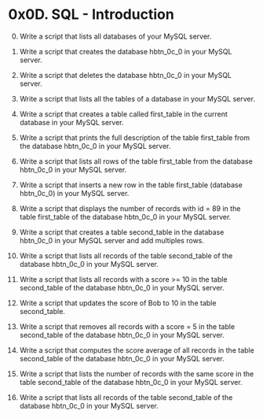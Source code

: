 # 0x0D. SQL - Introduction

0. Write a script that lists all databases of your MySQL server.

1. Write a script that creates the database hbtn_0c_0 in your MySQL server.

2. Write a script that deletes the database hbtn_0c_0 in your MySQL server.

3. Write a script that lists all the tables of a database in your MySQL server.

4. Write a script that creates a table called first_table in the current database in your MySQL server.

5. Write a script that prints the full description of the table first_table from the database hbtn_0c_0 in your MySQL server.

6. Write a script that lists all rows of the table first_table from the database hbtn_0c_0 in your MySQL server.

7. Write a script that inserts a new row in the table first_table (database hbtn_0c_0) in your MySQL server.

8. Write a script that displays the number of records with id = 89 in the table first_table of the database hbtn_0c_0 in your MySQL server.

9. Write a script that creates a table second_table in the database hbtn_0c_0 in your MySQL server and add multiples rows.

10. Write a script that lists all records of the table second_table of the database hbtn_0c_0 in your MySQL server.

11. Write a script that lists all records with a score >= 10 in the table second_table of the database hbtn_0c_0 in your MySQL server.

12. Write a script that updates the score of Bob to 10 in the table second_table.

13. Write a script that removes all records with a score = 5 in the table second_table of the database hbtn_0c_0 in your MySQL server.

14. Write a script that computes the score average of all records in the table second_table of the database hbtn_0c_0 in your MySQL server.

15. Write a script that lists the number of records with the same score in the table second_table of the database hbtn_0c_0 in your MySQL server.

16. Write a script that lists all records of the table second_table of the database hbtn_0c_0 in your MySQL server.
